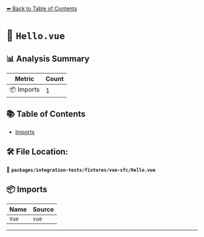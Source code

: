 [⬅️ Back to Table of Contents](../../../../index.md)

# 📄 `Hello.vue`

## 📊 Analysis Summary

| Metric | Count |
|--------|-------|
| 📦 Imports | 1 |

## 📚 Table of Contents

- [Imports](#imports)

## 🛠️ File Location:
📂 **`packages/integration-tests/fixtures/vue-sfc/Hello.vue`**

## 📦 Imports

| Name | Source |
|------|--------|
| `Vue` | `vue` |


---